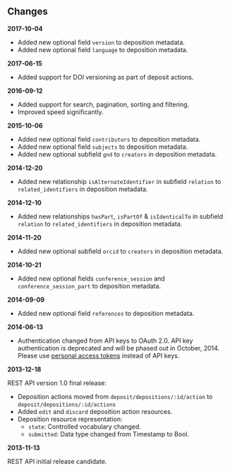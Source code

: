 ## Changes

**2017-10-04**

- Added new optional field `version` to deposition metadata.
- Added new optional field `language` to deposition metadata.

**2017-06-15**

- Added support for DOI versioning as part of deposit actions.

**2016-09-12**

- Added support for search, pagination, sorting and filtering.
- Improved speed significantly.

**2015-10-06**

- Added new optional field `contributors` to deposition metadata.
- Added new optional field `subjects` to deposition metadata.
- Added new optional subfield `gnd` to `creators` in deposition metadata.


**2014-12-20**

- Added new relationship `isAlternateIdentifier` in subfield `relation` to
  `related_identifiers` in deposition metadata.

**2014-12-10**

- Added new relationships `hasPart`, `isPartOf` & `isIdenticalTo` in subfield
  `relation` to `related_identifiers` in deposition metadata.

**2014-11-20**

- Added new optional subfield `orcid` to `creators` in deposition metadata.

**2014-10-21**

- Added new optional fields `conference_session` and `conference_session_part`
  to deposition metadata.

**2014-09-09**

- Added new optional field `references` to deposition metadata.

**2014-06-13**

- Authentication changed from API keys to OAuth 2.0. API key authentication is
  deprecated and will be phased out in October, 2014. Please use [personal
  access tokens](#creating-a-personal-access-token) instead of API keys.

**2013-12-18**

REST API version 1.0 final release:

* Deposition actions moved from `deposit/depositions/:id/action` to
  `deposit/depositions/:id/actions`
* Added `edit` and `discard` deposition action resources.
* Deposition resource representation:
  * `state`: Controlled vocabulary changed.
  * `submitted`: Data type changed from Timestamp to Bool.

**2013-11-13**

REST API initial release candidate.
